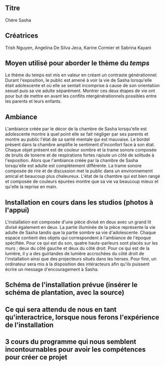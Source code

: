 ## Titre 

Chère Sasha

## Créatrices

Trish Nguyen, Angelina De Silva Jeca, Karine Cormier et Sabrina Kayani

## Moyen utilisé pour aborder le thème du *temps* 

Le thème du temps est mis en valeur en créant un contraste générationnel. Durant l'exposition, le public est amené à voir la vie de Sasha lorsqu'elle était adolescente et où elle se sentait incomprise à cause de son orientation sexuel puis sa vie adulte séparément. Montrer ces deux étapes de vie ont pour but de mettre en avant les conflits ntergénérationnels possibles entre les parents et leurs enfants. 

## Ambiance

L'ambiance créée par le décor de la chambre de Sasha lorsqu'elle est adolescente montre à quel point elle se fait négliger par ses parents et montre au public l'état de sa santé mentale qui est mauvaise. Le bordel présent dans la chambre amplifie le sentiment d'inconfort face à son état. Chaque objet présent est de couleur sombre et la trame sonore composée de bruits de tonerre et de respirations fortes rajoute un côté de solitude à l'exposition. Alors que l'ambiance créée par la chambre de Sasha lorsqu'elle est adulte est complètement différente. La trame sonore composée de rire et de discussion met le public dans un environnememt amical et beaucoup plus chaleureux. L'état de la chambre qui est bien rangé et composée de couleurs épurées montre que sa vie va beaucoup mieux et qu'elle la reprise en main. 

## Installation en cours dans les studios (photos à l'appui)

L'installation est composée d'une pièce divisé en deux avec un grand lit divisé également en deux. La partie illuminée de la pièce représente la vie adulte de Sasha tandis que la partie sombre sa vie d'adolescente. Chaque espace contient des objets qui correspondent à l'ambiance de l'époque spécifiée. Pour ce qui est du son, quatre hauts-parleurs sont placés sur les murs ; deux du côté gauche et deux du côté droit. Pour ce qui est de la lumière, il y a des guirlandes de lumière accrochées du côté droit de l'installation ainsi que des projecteurs situés dans les herses. Pour finir, un ordinateur sera mis à la disposition des intéracteurs afin qu'ils puissent écrire un message d'encouragement à Sasha.

## Schéma de l'installation prévue (insérer le schéma de plantation, avec la source)

## Ce qui sera attendu de nous en tant qu'interactrice, lorsque nous ferons l'expérience de l'installation

## 3 cours du programme qui nous semblent incontournables pour avoir les compétences pour créer ce projet 
